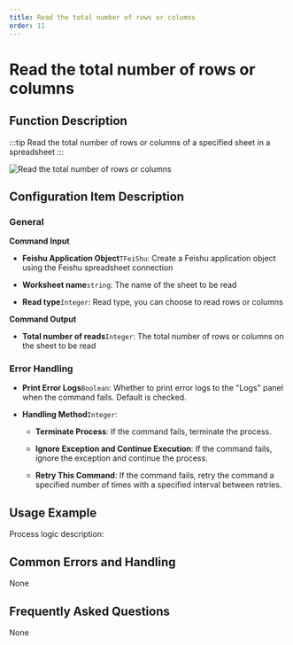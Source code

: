 ```yaml
---
title: Read the total number of rows or columns
order: 11
---
```


# Read the total number of rows or columns

## Function Description

:::tip 
Read the total number of rows or columns of a specified sheet in a spreadsheet
:::

![Read the total number of rows or columns](../../../../assets/Read%20the%20total%20number%20of%20rows%20or%20columns_command.png)

## Configuration Item Description

### General

**Command Input**

- **Feishu Application Object**`TFeiShu`: Create a Feishu application object using the Feishu spreadsheet connection

- **Worksheet name**`string`: The name of the sheet to be read

- **Read type**`Integer`: Read type, you can choose to read rows or columns


**Command Output**

- **Total number of reads**`Integer`: The total number of rows or columns on the sheet to be read

### Error Handling

- **Print Error Logs**`Boolean`: Whether to print error logs to the "Logs" panel when the command fails. Default is checked. 

- **Handling Method**`Integer`:

    - **Terminate Process**: If the command fails, terminate the process.

    - **Ignore Exception and Continue Execution**: If the command fails, ignore the exception and continue the process.

    - **Retry This Command**: If the command fails, retry the command a specified number of times with a specified interval between retries.

## Usage Example

Process logic description:

## Common Errors and Handling

None

## Frequently Asked Questions

None

